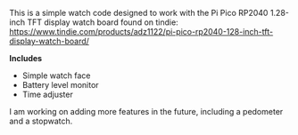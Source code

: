 This is a simple watch code designed to work with the Pi Pico RP2040 1.28-inch TFT display watch board
found on tindie: https://www.tindie.com/products/adz1122/pi-pico-rp2040-128-inch-tft-display-watch-board/

**Includes**
- Simple watch face
- Battery level monitor
- Time adjuster

I am working on adding more features in the future, including a pedometer and a stopwatch.
